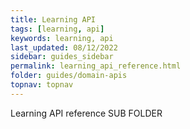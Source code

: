 ```yaml
---
title: Learning API
tags: [learning, api]
keywords: learning, api
last_updated: 08/12/2022
sidebar: guides_sidebar
permalink: learning_api_reference.html
folder: guides/domain-apis
topnav: topnav
---
```


Learning API reference
SUB FOLDER